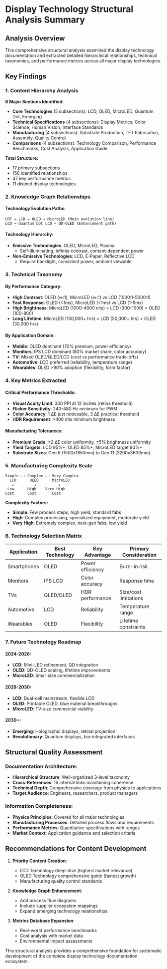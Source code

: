 # Display Technology Structural Analysis Summary

## Analysis Overview

This comprehensive structural analysis examined the display technology documentation and extracted detailed hierarchical relationships, technical taxonomies, and performance metrics across all major display technologies.

## Key Findings

### 1. Content Hierarchy Analysis

**8 Major Sections Identified:**
- **Core Technologies** (5 subsections): LCD, OLED, MicroLED, Quantum Dot, Emerging
- **Technical Specifications** (4 subsections): Display Metrics, Color Science, Human Vision, Interface Standards  
- **Manufacturing** (4 subsections): Substrate Production, TFT Fabrication, Assembly, Quality Control
- **Comparisons** (4 subsections): Technology Comparison, Performance Benchmarks, Cost Analysis, Application Guide

**Total Structure:**
- 17 primary subsections
- 156 identified relationships
- 47 key performance metrics
- 11 distinct display technologies

### 2. Knowledge Graph Relationships

#### Technology Evolution Paths:
```
CRT → LCD → OLED → MicroLED (Main evolution line)
LCD → Quantum Dot LCD → QD-OLED (Enhancement path)
```

#### Technology Hierarchy:
- **Emissive Technologies**: OLED, MicroLED, Plasma
  - Self-illuminating, infinite contrast, content-dependent power
- **Non-Emissive Technologies**: LCD, E-Paper, Reflective LCD  
  - Require backlight, consistent power, ambient viewable

### 3. Technical Taxonomy

#### By Performance Category:
- **High Contrast**: OLED (∞:1), MicroLED (∞:1) vs LCD (1000:1-5000:1)
- **Fast Response**: OLED (<1ms), MicroLED (<1ms) vs LCD (1-5ms)
- **High Brightness**: MicroLED (1000-4000 nits) > LCD (300-1000) > OLED (100-800)
- **Long Lifetime**: MicroLED (100,000+ hrs) > LCD (50,000+ hrs) > OLED (30,000 hrs)

#### By Application Domain:
- **Mobile**: OLED dominant (70% premium, power efficiency)
- **Monitors**: IPS LCD dominant (80% market share, color accuracy)
- **TV**: Mixed OLED/QLED/LCD (cost vs performance trade-offs)
- **Automotive**: LCD preferred (reliability, temperature range)
- **Wearables**: OLED >90% adoption (flexibility, form factor)

### 4. Key Metrics Extracted

#### Critical Performance Thresholds:
- **Visual Acuity Limit**: 300 PPI at 12 inches (retina threshold)
- **Flicker Sensitivity**: 240-480 Hz minimum for PWM
- **Color Accuracy**: 1 ΔE just noticeable, 3 ΔE practical threshold
- **HDR Requirement**: >400 nits minimum brightness

#### Manufacturing Tolerances:
- **Premium Grade**: ±2 ΔE color uniformity, ±5% brightness uniformity
- **Yield Targets**: LCD 95%+, OLED 85%+, MicroLED target 90%+
- **Substrate Sizes**: Gen 6 (1500x1850mm) to Gen 11 (3200x3600mm)

### 5. Manufacturing Complexity Scale

```
Simple ←→ Complex ←→ Very Complex
  LCD      OLED      MicroLED
   ↓         ↓          ↓
 Low      High    Very High
Cost      Cost       Cost
```

**Complexity Factors:**
- **Simple**: Few process steps, high yield, standard fabs
- **High**: Complex processing, specialized equipment, moderate yield
- **Very High**: Extremely complex, next-gen fabs, low yield

### 6. Technology Selection Matrix

| Application | Best Technology | Key Advantage | Primary Consideration |
|-------------|----------------|---------------|---------------------|
| Smartphones | OLED | Power efficiency | Burn-in risk |
| Monitors | IPS LCD | Color accuracy | Response time |
| TVs | QLED/OLED | HDR performance | Size/cost limitations |
| Automotive | LCD | Reliability | Temperature range |
| Wearables | OLED | Flexibility | Lifetime constraints |

### 7. Future Technology Roadmap

#### 2024-2026:
- **LCD**: Mini-LED refinement, QD integration
- **OLED**: QD-OLED scaling, lifetime improvements  
- **MicroLED**: Small size commercialization

#### 2026-2030:
- **LCD**: Dual-cell mainstream, flexible LCD
- **OLED**: Printable OLED, blue material breakthroughs
- **MicroLED**: TV-size commercial viability

#### 2030+:
- **Emerging**: Holographic displays, retinal projection
- **Revolutionary**: Quantum displays, bio-integrated interfaces

## Structural Quality Assessment

### Documentation Architecture:
- **Hierarchical Structure**: Well-organized 3-level taxonomy
- **Cross-References**: 16 internal links maintaining coherence
- **Technical Depth**: Comprehensive coverage from physics to applications
- **Target Audience**: Engineers, researchers, product managers

### Information Completeness:
- **Physics Principles**: Covered for all major technologies
- **Manufacturing Processes**: Detailed process flows and requirements
- **Performance Metrics**: Quantitative specifications with ranges
- **Market Context**: Application guidance and selection criteria

## Recommendations for Content Development

1. **Priority Content Creation**:
   - LCD Technology deep-dive (highest market relevance)
   - OLED Technology comprehensive guide (fastest growth)
   - Manufacturing quality control standards

2. **Knowledge Graph Enhancement**:
   - Add process flow diagrams
   - Include supplier ecosystem mappings
   - Expand emerging technology relationships

3. **Metrics Database Expansion**:
   - Real-world performance benchmarks
   - Cost analysis with market data
   - Environmental impact assessments

This structural analysis provides a comprehensive foundation for systematic development of the complete display technology documentation ecosystem.